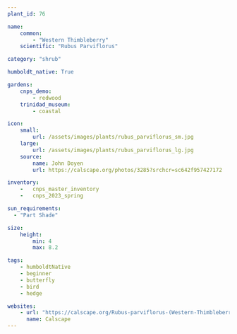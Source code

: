 ```yaml
---
plant_id: 76

name: 
    common: 
        - "Western Thimbleberry"   
    scientific: "Rubus Parviflorus"   

category: "shrub"

humboldt_native: True

gardens:
    cnps_demo:
        - redwood
    trinidad_museum:
        - coastal

icon: 
    small: 
        url: /assets/images/plants/rubus_parviflorus_sm.jpg
    large: 
        url: /assets/images/plants/rubus_parviflorus_lg.jpg
    source: 
        name: John Doyen 
        url: https://calscape.org/photos/3285?srchcr=sc642f957427172

inventory: 
    -   cnps_master_inventory
    -   cnps_2023_spring

sun_requirements:
  - "Part Shade"

size:
    height: 
        min: 4
        max: 8.2

tags:
    - humboldtNative
    - beginner
    - butterfly
    - bird
    - hedge

websites: 
    - url: "https://calscape.org/Rubus-parviflorus-(Western-Thimbleberry)"
      name: Calscape
---
```

